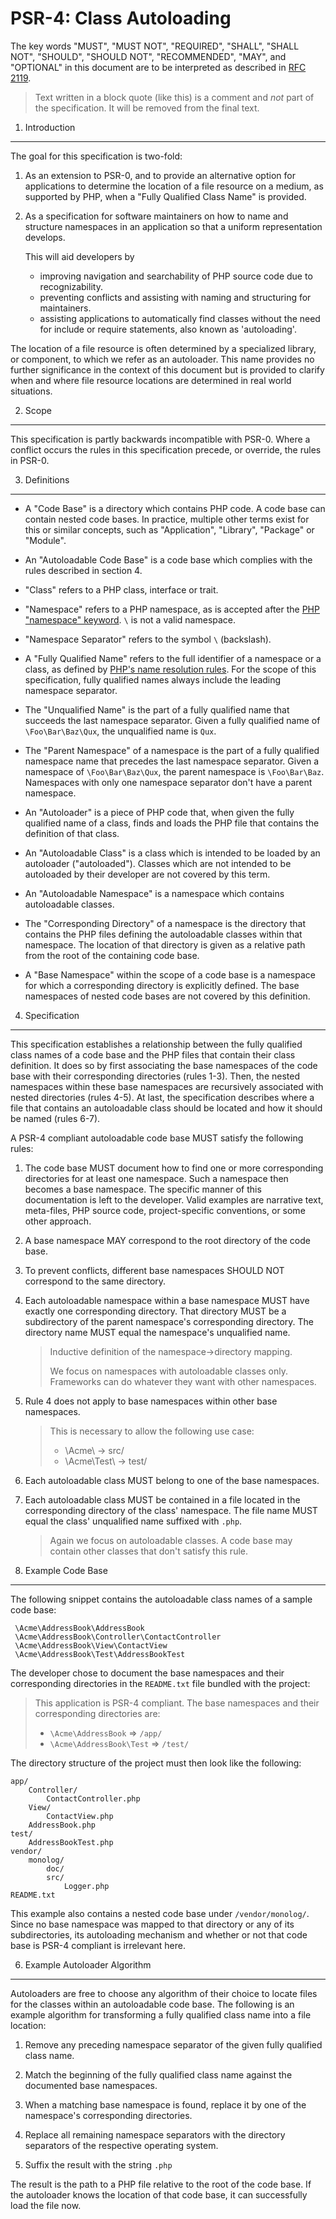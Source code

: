 PSR-4: Class Autoloading
========================

The key words "MUST", "MUST NOT", "REQUIRED", "SHALL", "SHALL NOT", "SHOULD",
"SHOULD NOT", "RECOMMENDED", "MAY", and "OPTIONAL" in this document are to be
interpreted as described in [RFC 2119](http://tools.ietf.org/html/rfc2119).

> Text written in a block quote (like this) is a comment and *not* part of the
> specification. It will be removed from the final text.

1. Introduction
---------------

The goal for this specification is two-fold:

1. As an extension to PSR-0, and to provide an alternative option for
   applications to determine the location of a file resource on a medium,
   as supported by PHP, when a "Fully Qualified Class Name" is provided.

2. As a specification for software maintainers on how to name and structure
   namespaces in an application so that a uniform representation develops.

   This will aid developers by

   - improving navigation and searchability of PHP source code due to
     recognizability.
   - preventing conflicts and assisting with naming and structuring for
     maintainers.
   - assisting applications to automatically find classes without the need for
     include or require statements, also known as 'autoloading'.

The location of a file resource is often determined by a specialized library,
or component, to which we refer as an autoloader. This name provides no further
significance in the context of this document but is provided to clarify when
and where file resource locations are determined in real world situations.

2. Scope
--------

This specification is partly backwards incompatible with PSR-0. Where a
conflict occurs the rules in this specification precede, or override, the
rules in PSR-0.

3. Definitions
--------------

- A "Code Base" is a directory which contains PHP code. A code base can contain
  nested code bases. In practice, multiple other terms exist for this or similar
  concepts, such as "Application", "Library", "Package" or "Module".

- An "Autoloadable Code Base" is a code base which complies with the rules
  described in section 4.

- "Class" refers to a PHP class, interface or trait.

- "Namespace" refers to a PHP namespace, as is accepted after the
  [PHP "namespace" keyword](http://www.php.net/manual/en/language.namespaces.definition.php).
  `\` is not a valid namespace.

- "Namespace Separator" refers to the symbol `\` (backslash).

- A "Fully Qualified Name" refers to the full identifier of a namespace or a
  class, as defined by [PHP's name resolution rules](http://php.net/manual/en/language.namespaces.rules.php).
  For the scope of this specification, fully qualified names always include the
  leading namespace separator.

- The "Unqualified Name" is the part of a fully qualified name that succeeds the
  last namespace separator. Given a fully qualified name of `\Foo\Bar\Baz\Qux`,
  the unqualified name is `Qux`.

- The "Parent Namespace" of a namespace is the part of a fully qualified
  namespace name that precedes the last namespace separator. Given a namespace
  of `\Foo\Bar\Baz\Qux`, the parent namespace is `\Foo\Bar\Baz`. Namespaces with
  only one namespace separator don't have a parent namespace.

- An "Autoloader" is a piece of PHP code that, when given the fully qualified
  name of a class, finds and loads the PHP file that contains the definition
  of that class.

- An "Autoloadable Class" is a class which is intended to be loaded by an
  autoloader ("autoloaded"). Classes which are not intended to be autoloaded
  by their developer are not covered by this term.

- An "Autoloadable Namespace" is a namespace which contains autoloadable
  classes.

- The "Corresponding Directory" of a namespace is the directory that contains
  the PHP files defining the autoloadable classes within that namespace. The
  location of that directory is given as a relative path from the root of the
  containing code base.

- A "Base Namespace" within the scope of a code base is a namespace for which a
  corresponding directory is explicitly defined. The base namespaces of nested
  code bases are not covered by this definition.

4. Specification
----------------

This specification establishes a relationship between the fully qualified class
names of a code base and the PHP files that contain their class definition. It
does so by first associating the base namespaces of the code base with their
corresponding directories (rules 1-3). Then, the nested namespaces within these
base namespaces are recursively associated with nested directories (rules 4-5).
At last, the specification describes where a file that contains an autoloadable
class should be located and how it should be named (rules 6-7).

A PSR-4 compliant autoloadable code base MUST satisfy the following rules:

1. The code base MUST document how to find one or more corresponding directories
   for at least one namespace. Such a namespace then becomes a base namespace.
   The specific manner of this documentation is left to the developer. Valid
   examples are narrative text, meta-files, PHP source code, project-specific
   conventions, or some other approach.

2. A base namespace MAY correspond to the root directory of the code base.

3. To prevent conflicts, different base namespaces SHOULD NOT correspond to the
   same directory.

4. Each autoloadable namespace within a base namespace MUST have exactly one
   corresponding directory. That directory MUST be a subdirectory of the parent
   namespace's corresponding directory. The directory name MUST equal the
   namespace's unqualified name.

   > Inductive definition of the namespace->directory mapping.
   >
   > We focus on namespaces with autoloadable classes only. Frameworks can do
   > whatever they want with other namespaces.

5. Rule 4 does not apply to base namespaces within other base namespaces.

   > This is necessary to allow the following use case:
   >
   > * \Acme\ -> src/
   > * \Acme\Test\ -> test/

6. Each autoloadable class MUST belong to one of the base namespaces.

7. Each autoloadable class MUST be contained in a file located in the
   corresponding directory of the class' namespace. The file name MUST equal the
   class' unqualified name suffixed with `.php`.

   > Again we focus on autoloadable classes. A code base may contain other
   > classes that don't satisfy this rule.

5. Example Code Base
--------------------

The following snippet contains the autoloadable class names of a sample code
base:

     \Acme\AddressBook\AddressBook
     \Acme\AddressBook\Controller\ContactController
     \Acme\AddressBook\View\ContactView
     \Acme\AddressBook\Test\AddressBookTest

The developer chose to document the base namespaces and their corresponding
directories in the `README.txt` file bundled with the project:

> This application is PSR-4 compliant. The base namespaces and their
> corresponding directories are:
>
> * `\Acme\AddressBook` => `/app/`
> * `\Acme\AddressBook\Test` => `/test/`

The directory structure of the project must then look like the following:

    app/
        Controller/
            ContactController.php
        View/
            ContactView.php
        AddressBook.php
    test/
        AddressBookTest.php
    vendor/
        monolog/
            doc/
            src/
                Logger.php
    README.txt

This example also contains a nested code base under `/vendor/monolog/`. Since no
base namespace was mapped to that directory or any of its subdirectories, its
autoloading mechanism and whether or not that code base is PSR-4 compliant is
irrelevant here.

6. Example Autoloader Algorithm
-------------------------------

Autoloaders are free to choose any algorithm of their choice to locate files
for the classes within an autoloadable code base. The following is an example
algorithm for transforming a fully qualified class name into a file location:

1. Remove any preceding namespace separator of the given fully qualified class
   name.

2. Match the beginning of the fully qualified class name against the documented
   base namespaces.

3. When a matching base namespace is found, replace it by one of the namespace's
   corresponding directories.

3. Replace all remaining namespace separators with the directory separators of
   the respective operating system.

4. Suffix the result with the string `.php`

The result is the path to a PHP file relative to the root of the code base. If
the autoloader knows the location of that code base, it can successfully load
the file now.
